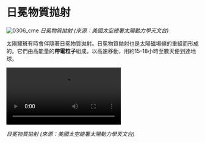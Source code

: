 # 日冕物質抛射

![0306_cme](./static/0306_cme.jpg)
*日冕物質拋射 (來源︰美國太空總署太陽動力學天文台)*

太陽耀斑有時會伴隨著日冕物質拋射。日冕物質拋射也是太陽磁場線的重組而形成的。它們由高能量的**帶電粒子**組成，以高速移動，用約15-18小時至數天便到達地球。

<video controls>
  <source src="./videos/CME_eruption.mp4" type="video/mp4">
  Your browser does not support HTML5 video.
</video>

*日冕物質拋射 (來源︰美國太空總署太陽動力學天文台)*
